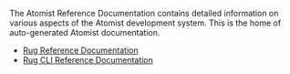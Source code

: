 The Atomist Reference Documentation contains detailed information on
various aspects of the Atomist development system.  This is the home
of auto-generated Atomist documentation.

-   [Rug Reference Documentation](rug/index.md)
-   [Rug CLI Reference Documentation](rug-cli/index.md)
